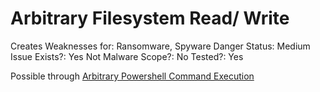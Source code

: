 # Arbitrary Filesystem Read/ Write

Creates Weaknesses for: Ransomware, Spyware
Danger Status: Medium
Issue Exists?: Yes
Not Malware Scope?: No
Tested?: Yes

Possible through [Arbitrary Powershell Command Execution](Arbitrary%20Powershell%20Command%20Execution%20cfcbd3c8893e437a9d54e2a42838b60c.md)